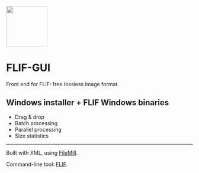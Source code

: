 <img src="https://filemill.net/res/4/FileMill.logo.png" width=111/>

# FLIF-GUI
Front end for FLIF: free lossless image format.
## Windows installer + FLIF Windows binaries
* Drag & drop
* Batch processing
* Parallel processing
* Size statistics
***
Built with XML, using [FileMill](https://FileMill.net).

Command-line tool: [FLIF](https://github.com/FLIF-hub/FLIF).
